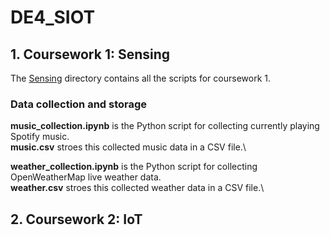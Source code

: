# DE4_SIOT

## 1. Coursework 1: Sensing
The [Sensing](https://github.com/anh216/DE4_SIOT/tree/master/Sensing) directory contains all the scripts for coursework 1.

### Data collection and storage

**music_collection.ipynb** is the Python script for collecting currently playing Spotify music.\
**music.csv** stroes this collected music data in a CSV file.\

**weather_collection.ipynb** is the Python script for collecting OpenWeatherMap live weather data.\
**weather.csv** stroes this collected weather data in a CSV file.\


## 2. Coursework 2: IoT
